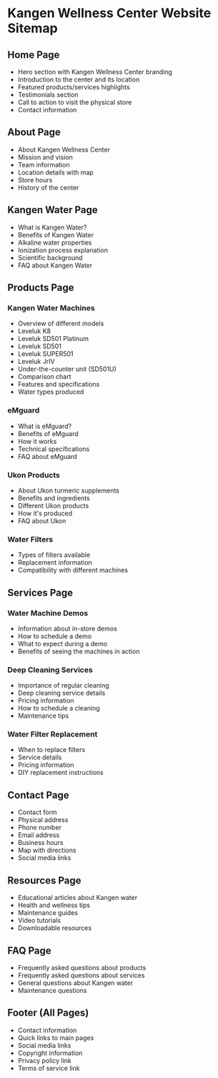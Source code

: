 # Kangen Wellness Center Website Sitemap

## Home Page
- Hero section with Kangen Wellness Center branding
- Introduction to the center and its location
- Featured products/services highlights
- Testimonials section
- Call to action to visit the physical store
- Contact information

## About Page
- About Kangen Wellness Center
- Mission and vision
- Team information
- Location details with map
- Store hours
- History of the center

## Kangen Water Page
- What is Kangen Water?
- Benefits of Kangen Water
- Alkaline water properties
- Ionization process explanation
- Scientific background
- FAQ about Kangen Water

## Products Page
### Kangen Water Machines
- Overview of different models
- Leveluk K8
- Leveluk SD501 Platinum
- Leveluk SD501
- Leveluk SUPER501
- Leveluk JrIV
- Under-the-counter unit (SD501U)
- Comparison chart
- Features and specifications
- Water types produced

### eMguard
- What is eMguard?
- Benefits of eMguard
- How it works
- Technical specifications
- FAQ about eMguard

### Ukon Products
- About Ukon turmeric supplements
- Benefits and ingredients
- Different Ukon products
- How it's produced
- FAQ about Ukon

### Water Filters
- Types of filters available
- Replacement information
- Compatibility with different machines

## Services Page
### Water Machine Demos
- Information about in-store demos
- How to schedule a demo
- What to expect during a demo
- Benefits of seeing the machines in action

### Deep Cleaning Services
- Importance of regular cleaning
- Deep cleaning service details
- Pricing information
- How to schedule a cleaning
- Maintenance tips

### Water Filter Replacement
- When to replace filters
- Service details
- Pricing information
- DIY replacement instructions

## Contact Page
- Contact form
- Physical address
- Phone number
- Email address
- Business hours
- Map with directions
- Social media links

## Resources Page
- Educational articles about Kangen water
- Health and wellness tips
- Maintenance guides
- Video tutorials
- Downloadable resources

## FAQ Page
- Frequently asked questions about products
- Frequently asked questions about services
- General questions about Kangen water
- Maintenance questions

## Footer (All Pages)
- Contact information
- Quick links to main pages
- Social media links
- Copyright information
- Privacy policy link
- Terms of service link
